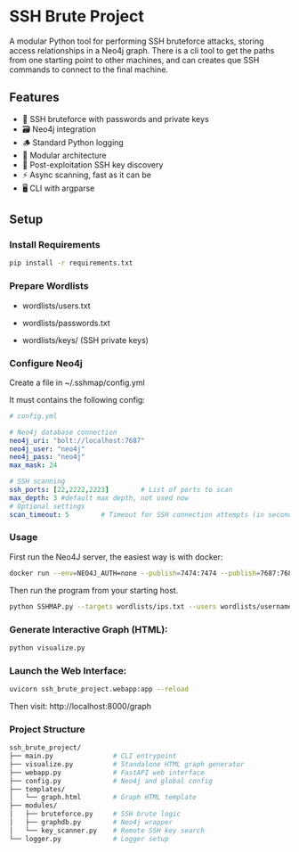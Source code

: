 # SSH Brute Project

A modular Python tool for performing SSH bruteforce attacks, storing access relationships in a Neo4j graph.
There is a cli tool to get the paths from one starting point to other machines, and can creates que SSH commands to connect to the final machine.

## Features
- 🔐 SSH bruteforce with passwords and private keys
- 🗃️ Neo4j integration
- 🪵 Standard Python logging
- 🧩 Modular architecture
- 🔁 Post-exploitation SSH key discovery
- ⚡ Async scanning, fast as it can be
- 🖥️ CLI with argparse

## Setup

### Install Requirements
```bash
pip install -r requirements.txt
```
### Prepare Wordlists

- wordlists/users.txt

- wordlists/passwords.txt

- wordlists/keys/ (SSH private keys)

### Configure Neo4j
Create a file in ~/.sshmap/config.yml

It must contains the following config:
```YAML
# config.yml

# Neo4j database connection
neo4j_uri: "bolt://localhost:7687"
neo4j_user: "neo4j"
neo4j_pass: "neo4j"
max_mask: 24

# SSH scanning
ssh_ports: [22,2222,2223]        # List of ports to scan
max_depth: 3 #default max depth, not used now
# Optional settings
scan_timeout: 5        # Timeout for SSH connection attempts (in seconds)

```

### Usage

First run the Neo4J server, the easiest way is with docker:
```bash
docker run --env=NEO4J_AUTH=none --publish=7474:7474 --publish=7687:7687 --volume=$HOME/neo4j/data:/data neo4j
```

Then run the program from your starting host.
```bash
python SSHMAP.py --targets wordlists/ips.txt --users wordlists/usernames.txt --passwords wordlists/passwords.txt --keys wordlists/keys/
```

### Generate Interactive Graph (HTML):
```bash
python visualize.py
```

### Launch the Web Interface:
```bash
uvicorn ssh_brute_project.webapp:app --reload
```

Then visit: http://localhost:8000/graph

### Project Structure
```bash
ssh_brute_project/
├── main.py               # CLI entrypoint
├── visualize.py          # Standalone HTML graph generator
├── webapp.py             # FastAPI web interface
├── config.py             # Neo4j and global config
├── templates/
│   └── graph.html        # Graph HTML template
├── modules/
│   ├── bruteforce.py     # SSH brute logic
│   ├── graphdb.py        # Neo4j wrapper
│   └── key_scanner.py    # Remote SSH key search
└── logger.py             # Logger setup
```
